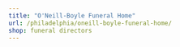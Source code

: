 ```yaml
---
title: "O'Neill-Boyle Funeral Home"
url: /philadelphia/oneill-boyle-funeral-home/
shop: funeral directors
---
```

